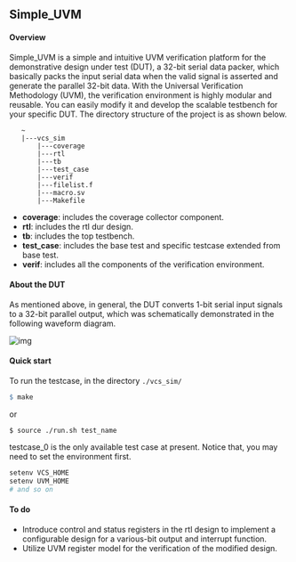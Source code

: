 ## Simple_UVM

#### Overview

Simple_UVM is a simple and intuitive UVM verification platform for the demonstrative design under test (DUT), a 32-bit serial data packer, which basically packs the input serial data when the valid signal is asserted and generate the parallel 32-bit data. With the Universal Verification Methodology (UVM), the verification environment is highly modular and reusable. You can easily modify it and develop the scalable testbench for your specific DUT. 
The directory structure of the project is as shown below.

```
   ~
   |---vcs_sim
       |---coverage
       |---rtl
       |---tb
       |---test_case
       |---verif
       |---filelist.f
       |---macro.sv
       |---Makefile
```

- **coverage**: includes the coverage collector component.
- **rtl**: includes the rtl dur design.
- **tb**: includes the top testbench.
- **test_case**: includes the base test and specific testcase extended from base test.
- **verif**: includes all the components of the verification environment. 


#### About the DUT

As mentioned above, in general, the DUT converts 1-bit serial input signals to a 32-bit parallel output, which was schematically demonstrated in the following waveform diagram.



![img](https://github.com/Skyrim-667/Simple_UVM/blob/master/wavedrom.png)

#### Quick start

To run the testcase, in the directory `./vcs_sim/`

```makefile
$ make
```

or

```shell
$ source ./run.sh test_name
```

testcase_0 is the only available test case at present. Notice that, you may need to set the environment first.

```bash
setenv VCS_HOME
setenv UVM_HOME
# and so on
```


#### To do

- Introduce control and status registers in the rtl design to implement a configurable design for a various-bit output and interrupt function.
- Utilize UVM register model for the verification of the modified design.
